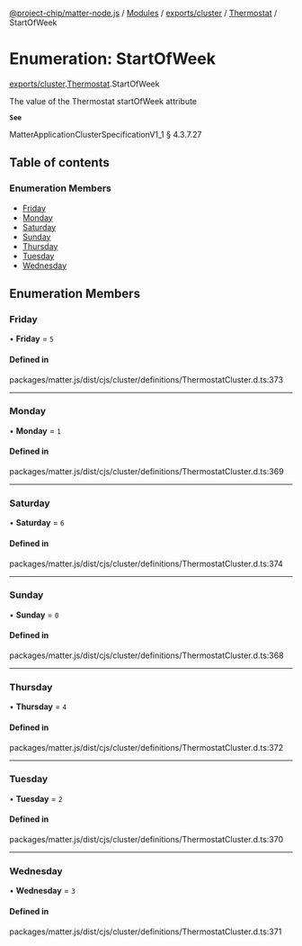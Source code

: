 [@project-chip/matter-node.js](../README.md) / [Modules](../modules.md) / [exports/cluster](../modules/exports_cluster.md) / [Thermostat](../modules/exports_cluster.Thermostat.md) / StartOfWeek

# Enumeration: StartOfWeek

[exports/cluster](../modules/exports_cluster.md).[Thermostat](../modules/exports_cluster.Thermostat.md).StartOfWeek

The value of the Thermostat startOfWeek attribute

**`See`**

MatterApplicationClusterSpecificationV1_1 § 4.3.7.27

## Table of contents

### Enumeration Members

- [Friday](exports_cluster.Thermostat.StartOfWeek.md#friday)
- [Monday](exports_cluster.Thermostat.StartOfWeek.md#monday)
- [Saturday](exports_cluster.Thermostat.StartOfWeek.md#saturday)
- [Sunday](exports_cluster.Thermostat.StartOfWeek.md#sunday)
- [Thursday](exports_cluster.Thermostat.StartOfWeek.md#thursday)
- [Tuesday](exports_cluster.Thermostat.StartOfWeek.md#tuesday)
- [Wednesday](exports_cluster.Thermostat.StartOfWeek.md#wednesday)

## Enumeration Members

### Friday

• **Friday** = ``5``

#### Defined in

packages/matter.js/dist/cjs/cluster/definitions/ThermostatCluster.d.ts:373

___

### Monday

• **Monday** = ``1``

#### Defined in

packages/matter.js/dist/cjs/cluster/definitions/ThermostatCluster.d.ts:369

___

### Saturday

• **Saturday** = ``6``

#### Defined in

packages/matter.js/dist/cjs/cluster/definitions/ThermostatCluster.d.ts:374

___

### Sunday

• **Sunday** = ``0``

#### Defined in

packages/matter.js/dist/cjs/cluster/definitions/ThermostatCluster.d.ts:368

___

### Thursday

• **Thursday** = ``4``

#### Defined in

packages/matter.js/dist/cjs/cluster/definitions/ThermostatCluster.d.ts:372

___

### Tuesday

• **Tuesday** = ``2``

#### Defined in

packages/matter.js/dist/cjs/cluster/definitions/ThermostatCluster.d.ts:370

___

### Wednesday

• **Wednesday** = ``3``

#### Defined in

packages/matter.js/dist/cjs/cluster/definitions/ThermostatCluster.d.ts:371
